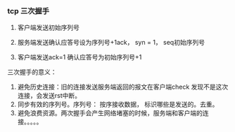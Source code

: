 ### tcp 三次握手

1. 客户端发送初始序列号

2. 服务端发送确认应答号设为序列号+1ack， syn = 1， seq初始序列号
3. 客户端发送ack=1 确认应答号为初始序列号+1



三次握手的意义：

1. 避免历史连接：旧的连接发送服务端返回的报文在客户端check 发现不是这次连接，会发送rst中断。
2. 同步有效的序列号。序列号： 按序接收数据， 标识哪些是发送的。去重。
3. 避免浪费资源。两次握手会产生网络堵塞的时候，服务端和客户端的连接。。。。。

